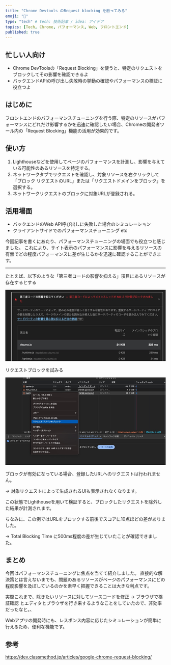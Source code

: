 ```yaml
---
title: "Chrome Devtools のRequest blocking を触ってみる"
emoji: "🤖"
type: "tech" # tech: 技術記事 / idea: アイデア
topics: [Tech, Chrome, パフォーマンス, Web, フロントエンド]
published: true
---
```


## 忙しい人向け

- Chrome DevToolsの「Request Blocking」を使うと、特定のリクエストをブロックしてその影響を確認できるよ
- バックエンドAPIの呼び出し失敗時の挙動の確認やパフォーマンスの検証に役立つよ

## はじめに

フロントエンドのパフォーマンスチューニングを行う際、特定のリソースがパフォーマンスにどれだけ影響するかを迅速に確認したい場合、Chromeの開発者ツール内の「Request Blocking」機能の活用が効果的です。

## 使い方

1. Lighthouseなどを使用してページのパフォーマンスを計測し、影響を与えている可能性のあるリソースを特定する。
2. ネットワークタブでリクエストを確認し、対象リソースを右クリックして「ブロック リクエストのURL」または「リクエストドメインをブロック」を選択する。
3. ネットワークリクエストのブロックに対象URLが登録される。

## 活用場面

- バックエンドのWeb API呼び出しに失敗した場合のシミュレーション
- クライアントサイドでのパフォーマンスチューニング
etc

今回記事を書くにあたり、パフォーマンスチューニングの場面でも役立つと感じました。
これにより、サイト表示のパフォーマンスに影響を与えるリソースの有無でどの程度パフォーマンスに差が生じるかを迅速に確認することができます。

---

たとえば、以下のような「第三者コードの影響を抑える」項目にあるリソースが存在するとする

![第三者コードの影響を抑えてください 結果](/images/240410.jpg)

リクエストブロックを試みる

![alt text](/images/240410_02.jpg)

ブロックが有効になっている場合、登録したURLへのリクエストは行われません。

-> 対象リクエストによって生成されるUIも表示されなくなります。

この状態でLighthouseを用いて検証すると、ブロックしたリクエストを除外した結果が計測されます。

ちなみに、この例ではURLをブロックする前後でスコアに10点ほどの差がありました。

-> Total Blocking Time に500ms程度の差が生じていたことが確認できました。

## まとめ

今回はパフォーマンスチューニングに焦点を当てて紹介しました。
直接的な解決策とは言えないまでも、問題のあるリソースがページのパフォーマンスにどの程度影響を及ぼしているのかを素早く把握できることは大きな利点です。

実際これまで、除きたいリソースに対してソースコードを修正 -> ブラウザで検証確認 とエディタとブラウザを行き来するようなことをしていたので、非効率だったなと。、

Webアプリの開発時にも、レスポンス内容に応じたシミュレーションが簡単に行えるため、便利な機能です。

## 参考

https://dev.classmethod.jp/articles/google-chrome-request-blocking/
